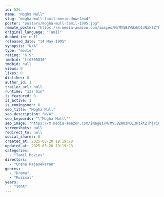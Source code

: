 ```yaml
---
id: 526
name: "Mogha Mull"
slug: "mogha-mull-tamil-movie-download"
poster: "posters/mogha-mull-tamil-1995.jpg"
remote_poster: "https://m.media-amazon.com/images/M/MV5BZWUzNDI3NzktZThjYi00ZTNkLWI2NzctMzIzYmI3ZTM3OTcxXkEyXkFqcGc@._V1_SX300.jpg"
original_language: "Tamil"
dubbed_in: null
released_date: "14 May 1995"
synopsis: "N/A"
type: "movie"
rating: "6.9"
imdbid: "tt0305836"
tmdbid: null
views: 0
likes: 0
dislikes: 0
author_id: 1
trailer_url: null
runtime: "137 min"
is_featured: 0
is_active: 1
is_comingsoon: 0
seo_title: "Mogha Mull"
seo_description: "N/A"
seo_keywords: "\"Mogha Mull\""
seo_image: "https://m.media-amazon.com/images/M/MV5BZWUzNDI3NzktZThjYi00ZTNkLWI2NzctMzIzYmI3ZTM3OTcxXkEyXkFqcGc@._V1_SX300.jpg"
screenshots: null
redirect_to: null
social_shares: 0
created_at: 2025-03-20 19:19:28
updated_at: 2025-03-20 19:19:28
categories:
  - "Tamil Movies"
directors:
  - "Gnana Rajasekaran"
genres:
  - "Drama"
  - "Musical"
years:
  - "1995"
---
```

